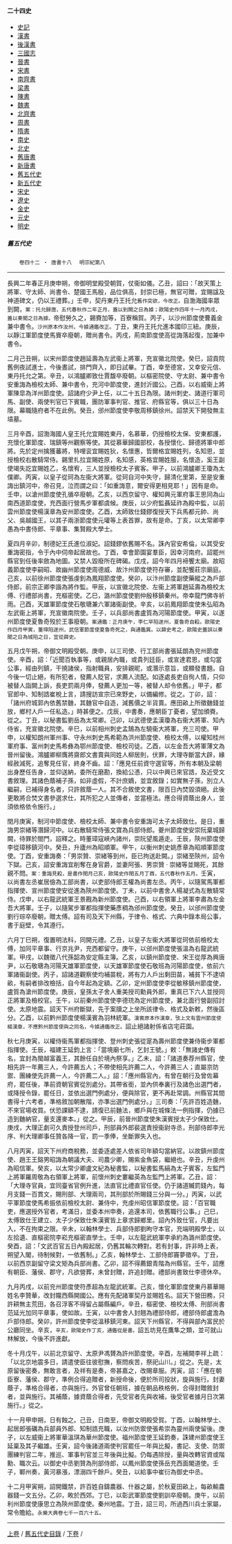  



#### 二十四史

*   [史記](../a01/a01.md)
*   [漢書](../a02/a02.md)
*   [後漢書](../a03/a03.md)
*   [三國志](../a04/a04.md)
*   [晉書](../a05/a05.md)
*   [宋書](../a06/a06.md)
*   [南齊書](../a07/a07.md)
*   [梁書](../a08/a08.md)
*   [陳書](../a09/a09.md)
*   [魏書](../a10/a10.md)
*   [北齊書](../a11/a11.md)
*   [周書](../a12/a12.md)
*   [隋書](../a13/a13.md)
*   [南史](../a14/a14.md)
*   [北史](../a15/a15.md)
*   [舊唐書](../a16/a16.md)
*   [新唐書](../a17/a17.md)
*   [舊五代史](../a18/a18.md)
*   [新五代史](../a19/a19.md)
*   [宋史](../a20/a20.md)
*   [遼史](../a21/a21.md)
*   [金史](../a22/a22.md)
*   [元史](../a23/a23.md)
*   [明史](../a24/a24.md)


##### 舊五代史
　　`卷四十二 ‧ 唐書十八`
　`明宗紀第八`

* * *

長興二年春正月庚申朔，帝御明堂殿受朝賀，仗衞如儀。乙丑，詔曰：「故天策上將軍、守太師、尚書令、楚國王馬殷，品位俱高，封崇已極，無官可贈，宜賜諡及神道碑文，仍以王禮葬。」壬申，契丹東丹王托允`舊作突欲，今改正。`自渤海國率眾到闕，`案：托允歸唐，五代春秋作二年正月，蓋以到闕之日為據；歐陽史作四年十一月丙戌，蓋以奏聞之日為據。`帝慰勞久之，錫賚加等，百寮稱賀。丙子，以沙州節度使曹義金兼中書令。`沙州原本作汝州，今據通鑑改正。`丁丑，東丹王托允進本國印三紐。庚辰，以靜江軍節度使馬賨卒廢朝，贈尚書令。丙戌，荊南節度使高從誨落起復，加兼中書令。

二月己丑朔，以宋州節度使趙延壽為左武衞上將軍，充宣徽北院使。癸巳，詔貢院舊例夜試進士，今後晝試，排門齊入，即日試畢。丁酉，幸至德宮，又幸安元信、東丹托允之第。辛丑，以鴻臚卿致仕賈馥卒廢朝。以樞密院使、守太尉、兼中書令安重誨為檢校太師、兼中書令，充河中節度使，進封沂國公。己酉，以右威衞上將軍陳皐為洋州節度使。詔諸府少尹上任，以二十五日為限。諸州刺史、諸道行軍司馬、副使、兩使判官已下賓職，團防軍事判官、推官、府縣官等，俱以三十日為限。幕職隨府者不在此例。癸丑，邠州節度使李敬周移鎮徐州。詔禁天下開發無主墳墓。

三月辛酉，詔渤海國人皇王托允宜賜姓東丹，名慕華，仍授檢校太保、安東都護，充懷化軍節度、瑞鎮等州觀察等使。其從慕華歸國部校，各授懷化、歸德將軍中郎將。先於定州擒獲蕃將，特哩衮宜賜姓狄，名懷惠，哲爾格宜賜姓列，名知恩，並授檢校右散騎常侍。錫里扎拉宜賜姓原，名知感，英格宜賜姓服，名懷造，奚王副使竭失訖宜賜姓乙，名懷宥，三人並授檢校太子賓客。甲子，以前鴻臚卿王瓊為太僕卿。丙寅，以皇子從珂為左衞大將軍。從珂自河中失守，歸清化里第，至是安重誨出鎮河中，帝召見，泣而謂之曰：「如重誨意，爾安得更相見耶！」因有是命。壬申，以滄州節度使孔循卒廢朝。乙亥，以西京留守、權知興元軍府事王思同為山南西道節度使，充西面行營馬步軍都虞候。庚辰，以少府監聶延祚為殿中監，以前雲州節度使楊漢章為安州節度使。乙酉，太師致仕錢鏐復授天下兵馬都元帥、尚父、吳越國王，以其子兩浙節度使元瓘等上表首罪，故有是命。丁亥，以太常卿李愚為中書侍郎、平章事、集賢殿大學士。

夏四月辛卯，制德妃王氏進位淑妃。詔錢鏐依舊賜不名。誅內官安希倫，以其受安重誨密指，令于內中伺帝起居故也。丁酉，幸會節園宴羣臣，因幸河南府。詔罷州縣官到任後率斂為地圖。又禁人毀廢所在碑碣。戊戌，詔今年四月褅饗太廟。故昭義節度使李嗣昭、故幽州節度使周德威、故汴州節度使符存審，並配饗莊宗廟庭。己亥，以前徐州節度使張虔釗為鳳翔節度使。癸卯，以汴州節度副使藥縱之為戶部侍郎，前宗正卿李諧為將作監。甲辰，以宣徽北院使、左衞上將軍趙延壽為檢校太傅、行禮部尚書，充樞密使。乙巳，潞州節度使劉仲殷移鎮秦州。帝幸龍門佛寺祈雨。己酉，天雄軍節度使石敬瑭兼六軍諸衞副使。辛亥，以前鳳翔節度使朱弘昭為左武衞上將軍，充宣徽南院使。壬子，以兵部尚書盧質為河陽節度使。甲寅，以遂州節度使夏魯奇歿於王事廢朝。`案通鑑：正月庚午，李仁罕陷遂州，夏魯奇自殺。歐陽史作四月甲寅，董璋陷遂州，武信軍節度使夏魯奇死之，與通鑑異。以薛史考之，歐陽史蓋誤以奏聞之日為城陷之日，宜從薛史。`

五月戊午朔，帝御文明殿受朝。庚申，以三司使、行工部尚書張延朗為兖州節度使。辛酉，詔：「近聞百執事等，或親居內職，或貴列廷臣，或宣達君恩，或勾當公事，經由列鎮，干撓諸侯，指射職員，安排親昵，或潛示意旨，或顯發書題。自今後一切止絕，有所犯者，發薦人貶官，求薦人流配。如逐處長吏自徇人情，只仰被替人詣闕上訴，長吏罰兩月俸，發薦人更加一等，被替人却令依舊。」甲子，都官郎中、知制誥崔梲上言，請搜訪宣宗已來野史，以備編修。從之。丁卯，詔：「諸州府城郭內依舊禁麯，其麯官中自造，減舊價之半貨賣。應田畝上所徵麯錢並放，鄉村人戶一任私造。」時甚便之。戊辰，中書奏，應朝臣丁憂者，望加頒賚。從之。丁丑，以秘書監劉岳為太常卿。己卯，以武德使孟漢瓊為右衞大將軍、知內侍省，充宣徽北院使。辛巳，以前相州刺史孟鵠為左驍衞大將軍，充三司使。甲申，以權知朗州軍州事、守永州刺史馬希範為洪州節度使、檢校太傅，以權知桂州軍府事、富州刺史馬希彝為鄂州節度使、檢校司徒。乙酉，以左金吾大將軍薄文為晉州留後。鴻臚卿柳膺將齋郎文書賣與同姓人柳居則，伏罪，大理寺斷當大辟，緣經赦減死，追奪見任官，終身不齒。詔：「應見任前資守選官等，所有本朝及梁朝出身歷任告身，並仰送納，委所在磨勘，換給公憑，只以中興已來官誥，及近受文書敘理。其諸色蔭補子孫，如非虛假，不計庶嫡，並宜敘錄；如實無子孫，別立人繼嗣，已補得身名者，只許敘蔭一人。其不合敘使文書，限百日內焚毀須絕。此後更敢將合焚文書參選求仕，其所犯之人並傳者，並當極法。應合得資蔭出身人，並須依格依令施行。」

閏月庚寅，制河中節度使、檢校太師、兼中書令安重誨可太子太師致仕。是日，重誨男崇緒等潛歸河中。以右散騎常侍張文寶為兵部侍郎。夔州節度使安崇阮棄城歸闕，待罪於閤門，詔釋之。時董璋寇峽內諸州，崇阮望風遁走。壬辰，陝州節度使李從璋移鎮河中。癸丑，升廬州為昭順軍。甲午，以衡州刺史姚彥章為昭順軍節度使。丁酉，安重誨奏：「男崇贊、崇緒等到州，臣已拘送赴闕。」崇緒至陝州，詔令下獄。己亥，詔安重誨宜削奪在身官爵，並妻阿張、男崇贊 ‧ 崇緒等並賜死，其餘親不問。`案：重誨見殺，是書作閏月己亥，歐陽史作閏五月丁酉，五代春秋作五月。`壬寅，以尚書左丞崔居儉為工部尚書，以吏部侍郎王權為尚書左丞。丙午，以隨駕馬軍都指揮使、宣州節度使安從進為陝州節度使。丁未，以前中書舍人楊凝式為左散騎常侍。戊申，以右龍武統軍王景戡為新州節度使。己酉，以右領軍上將軍李肅為左金吾大將軍。壬子，以隨駕步軍都指揮使藥彥稠為邠州節度使。癸丑，以邠州節度使劉行琮卒廢朝，贈太傅。詔有司及天下州縣，于律令、格式、六典中錄本局公事，書于庭壁，令其遵行。

六月丁巳朔，復置明法科，同開元禮。乙丑，以皇子左衞大將軍從珂依前檢校太傅，加同平章事、行京兆尹，充西都留守。庚午，以邠州節度使張溫為右龍武統軍。甲戌，以魏徵八代孫韶為安定縣主簿。乙亥，以鎮州節度使、宋王從厚為興唐尹，以石敬瑭為河陽天雄軍節度使，以天雄軍節度使石敬班為河陽節度使，依前六軍諸衞副使。丙子，詔諸道觀察使均補苗稅，將有力人戶出剩田苗，補貧下不逮頃畝，有嗣者排改檢括，自今年起為定額。乙卯，定州節度使李從敏移鎮州節度使，盧質為滄州節度使。庚辰，皇孫太子舍人重美授司勳員外郎，重真已下六人並授同正將軍及檢校官。壬午，以前秦州節度使李德珫為定州節度使，兼北面行營副招討使。太原地震。詔天下州府斷獄，先于案牘之上坐所該律令、格式及新敕，然後區分。乙酉，以前黔州節度使楊漢賓為羽林統軍。`漢賓原本作漢章，攷上文有雲州節度使楊漢章，不應黔州節度使與之同名，今據通鑑改正。`詔止絕諸射係省店宅莊園。

秋七月庚寅，以權侍衞馬軍都指揮使、登州刺史張從寔為壽州節度使兼侍衞步軍都指揮使。壬辰，福建王延鈞上言：「當境廟七所，乞封王號。」敕：「無諸史傳有名，宜封為閩越富義王，其餘任自於境內祭享。」乙未，詔：「諸道奏荐州縣官，使相先許一年薦三人，今許薦五人；不帶使相先許薦二人，今許薦三人；直屬京防禦、團練使先許薦一人，今許薦二人。」詔：「應州縣官內，有曾在朝行及曾佐幕府，罷任後，準前資朝官賓從別處分。其帶省銜，並內供奉裏行及諸色出選門者，或降授令錄，罷任日，並依出選門例處分，便與除官，更不再赴常調。州縣官其間書得十六考者，準格敘加朝散階，亦準出選門例處分。」三司奏：「先許百姓造麯，不來官場收買。伏恐課額不逮，請復已前麯法，鄉戶與在城條法一例指揮，仍據已造到麯納官，量支還麥本。」從之。甲辰，前晉州節度使朱漢賓授太子少保致仕。庚戌，大理正劇可久責授登州司戶，刑部員外郎裴選責授衞尉寺丞，刑部侍郎李光序、判大理卿事任贊各降一官，罰一季俸，坐斷罪失入也。

八月丙寅，詔天下州府商稅務，並委逐處差人依省司年額勾當納官。以故鎮州節度使、趙王王鎔男昭誨為朝議大夫、司農少卿，賜紫金魚袋，繼絕也。辛丑，升虔州為昭信軍。癸亥，以太常少卿盧文紀為秘書監，以秘書監馬縞為太子賓客，左監門上將軍羅周敬為右領軍上將軍，前懷州刺史婁繼英為左監門上將軍。乙丑，詔：「大理寺官員，宜同臺省官例升進，法直官比禮直官任使。仍于諸道贓罰錢內，每月支錢一百貫文，賜刑部、大理兩司，其刑部於所賜錢三分與一分。」丙寅，以武平軍節度使馬希振依前檢校太尉、兼侍中，充虔州昭信軍節度使。詔：「百官職吏，應選授外官者，考滿日，並委本州申奏，追還本司，依舊職行公事。」己巳，太傅致仕王建立、太子少保致仕朱漢賓皆上章求歸鄉里。詔內外致仕官，凡要出入，不在拘束之限。辛未，以翰林學士、兵部侍郎劉昫守本官，充端明殿學士，以左拾遺、直樞密院李崧充樞密直學士。壬申，以左龍武統軍李承約為潞州節度使。癸酉，詔：「文武百官五日內殿起居，仍舊其輪次轉對。若有封事，許非時上表，朔望入閣，待制候對，一依舊制。」乙亥，翰林學士、工部侍郎竇夢徵卒。丁丑，以前西京副留守梁文矩為兵部尚書。乙卯，詔不得薦銀青階為州縣官。壬午，詔應有朝臣、藩侯、郡守，凡欲營葬，未曾封贈，許追封贈。禮部尚書致仕李德休卒。

九月丙戌，以前兖州節度使符彥超為左龍武統軍。己亥，懷化軍節度使東丹慕華賜姓名李贊華，改封隴西縣開國公。應有先配諸軍契丹並賜姓名。詔天下營田務，只許耕無主荒田，各召浮客不得留占屬縣編戶。辛丑，樞密使、檢校太傅、刑部尚書范延光加同平章事，使如故。壬寅，以中書舍人封翹為禮部侍郎，禮部侍郎盧澹為戶部侍郎。癸卯，許州節度使李從溫移鎮河東。詔天下州縣官，不得與部內富民於公廳同坐。辛亥，`辛亥，歐陽史作丁亥，通鑑從是書。`詔五坊見在鷹隼之類，並可就山林解放，今後不許進獻。

冬十月戊午，以前北京留守、太原尹馮贇為許州節度使。辛酉，左補闕李祥上疏：「以北京地震多日，請遣使臣往彼慰撫，察問疾苦，祭祀山川。」從之。先是，太原留後密奏，無敢言者，及祥有是奏，帝甚嘉之，改賜章服。丙寅，詔：「應在朝臣寮、藩侯、郡守，準例合得追贈者，新授命後，便於所司投狀，旋與施行。封妻蔭子，準格合得者，亦與施行。外官曾任朝班，據在朝品秩格例，合得封贈敘封者，並與施行。其補蔭，據資蔭合得者，先受官者先與收補，後受官者據月日次第施行。」從之。

十一月甲申朔，日有蝕之。己丑，日南至，帝御文明殿受賀。丁酉，以翰林學士、起居郎張礪為兵部員外郎、知制誥充職，以汝州防禦使張希崇為靈州兩使留後。庚子，以左威衞上將軍華溫琪為華州節度使。福州節度使王延鈞奏，誅建州節度使王延稟及其子繼雄。壬寅，詔今後諸道兩使判官罷任一年與比擬，書記、支使、防禦團練判官二年，推巡、軍事判官並三年後與比擬。仍每遇除授，量與改轉官資或階勳、職次云。以御史中丞劉贊為刑部侍郎，以鳳州節度使孫岳充西面閣道使。壬子，鄆州奏，黃河暴漲，漂溺四千餘戶。癸丑，以給事中崔衍為御史中丞。

十二月甲寅朔，詔開鐵禁，許百姓自鑄農器、什器之屬，於秋夏田畝上，每畝輸農器錢一文五分。乙卯，畋於西郊。丁巳，以彰武軍節度使劉訓卒廢朝。庚午，以前利州節度使康思立為陝州節度使。秦州地震。丁丑，詔三司，所過西川兵士家屬，常令贍給。`永樂大典卷七千一百六十五。`

* * *

 [上卷](041.md) / [舊五代史目錄](a18.md) / [下卷](043.md) /			  

    
